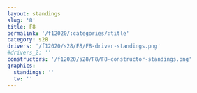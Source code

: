 ```yaml
---
layout: standings
slug: '8'
title: F8
permalink: '/f12020/:categories/:title'
category: s28
drivers: '/f12020/s28/F8/F8-driver-standings.png'
#drivers_2: ''
constructors: '/f12020/s28/F8/F8-constructor-standings.png'
graphics:
  standings: ''
  tv: ''
---
```


